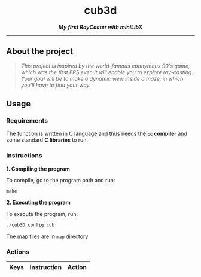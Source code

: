<h1 align="center">
	cub3d
</h1>

<p align="center">
	<b><i>My first RayCaster with miniLibX</i></b><br>
</p>

---

## About the project

> _This project is inspired by the world-famous eponymous 90's game, which was the first FPS ever.
It will enable you to explore ray-casting. 
Your goal will be to make a dynamic view inside a maze, in which you'll have to find your way._


## Usage

### Requirements

The function is written in C language and thus needs the **`cc` compiler** and some standard **C libraries** to run.

### Instructions

**1. Compiling the program**

To compile, go to the program path and run:

```shell
make
```

**2. Executing the program**

To execute the program, run:

```C
./cub3D config.cub
```

The map files are in `map` directory


### Actions

| Keys  | Instruction                         | Action                                                 |
| ----- | ----------------------------------- | ------------------------------------------------------ |

   
